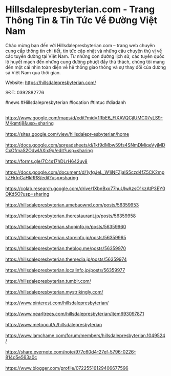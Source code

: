 <h1>Hillsdalepresbyterian.com - Trang Thông Tin & Tin Tức Về Đường Việt Nam</h1>
<p>Chào mừng bạn đến với Hillsdalepresbyterian.com – trang web chuyên cung cấp thông tin chi tiết, tin tức cập nhật và những câu chuyện thú vị về các tuyến đường tại Việt Nam. Từ những con đường lịch sử, các tuyến quốc lộ huyết mạch đến những cung đường phượt đầy thử thách, chúng tôi mang đến một cái nhìn toàn diện về hệ thống giao thông và sự thay đổi của đường sá Việt Nam qua thời gian.</p>
<p>Website: <a href="https://hillsdalepresbyterian.com/">https://hillsdalepresbyterian.com/</a><p>
<p>SĐT: 0392882776</p>
<p>#news #Hillsdalepresbyterian #location #tintuc #diadanh</p>
<br><a href="https://www.google.com/maps/d/edit?mid=1RbE6_FIXAVQCjlUMC07yLS9-MKqmtj8&usp=sharing">https://www.google.com/maps/d/edit?mid=1RbE6_FIXAVQCjlUMC07yLS9-MKqmtj8&usp=sharing</a></br>
<br><a href="https://sites.google.com/view/hillsdalepr-esbyterian/home">https://sites.google.com/view/hillsdalepr-esbyterian/home</a></br>
<br><a href="https://docs.google.com/spreadsheets/d/1kf9dMbw59fs4SNmDMiqeVyjMDCxOfmaS2OdwIAXix9g/edit?usp=sharing">https://docs.google.com/spreadsheets/d/1kf9dMbw59fs4SNmDMiqeVyjMDCxOfmaS2OdwIAXix9g/edit?usp=sharing</a></br>
<br><a href="https://forms.gle/7C4s17hDLrH642uy8">https://forms.gle/7C4s17hDLrH642uy8</a></br>
<br><a href="https://docs.google.com/document/d/1yfgJeL_W1iNFZjaIS5czd4fZ5CK2mpkZHrIqGaHkRR8/edit?usp=sharing">https://docs.google.com/document/d/1yfgJeL_W1iNFZjaIS5czd4fZ5CK2mpkZHrIqGaHkRR8/edit?usp=sharing</a></br>
<br><a href="https://colab.research.google.com/drive/1XbnBxo77nuUlwAzsO1kzAtP3EY0OKd5O?usp=sharing">https://colab.research.google.com/drive/1XbnBxo77nuUlwAzsO1kzAtP3EY0OKd5O?usp=sharing</a></br>
<br><a href="https://hillsdalepresbyterian.amebaownd.com/posts/56359953">https://hillsdalepresbyterian.amebaownd.com/posts/56359953</a></br>
<br><a href="https://hillsdalepresbyterian.therestaurant.jp/posts/56359958">https://hillsdalepresbyterian.therestaurant.jp/posts/56359958</a></br>
<br><a href="https://hillsdalepresbyterian.shopinfo.jp/posts/56359960">https://hillsdalepresbyterian.shopinfo.jp/posts/56359960</a></br>
<br><a href="https://hillsdalepresbyterian.storeinfo.jp/posts/56359965">https://hillsdalepresbyterian.storeinfo.jp/posts/56359965</a></br>
<br><a href="https://hillsdalepresbyterian.theblog.me/posts/56359970">https://hillsdalepresbyterian.theblog.me/posts/56359970</a></br>
<br><a href="https://hillsdalepresbyterian.themedia.jp/posts/56359974">https://hillsdalepresbyterian.themedia.jp/posts/56359974</a></br>
<br><a href="https://hillsdalepresbyterian.localinfo.jp/posts/56359977">https://hillsdalepresbyterian.localinfo.jp/posts/56359977</a></br>
<br><a href="https://hillsdalepresbyterian.tumblr.com/">https://hillsdalepresbyterian.tumblr.com/</a></br>
<br><a href="https://hillsdalepresbyterian.mystrikingly.com/">https://hillsdalepresbyterian.mystrikingly.com/</a></br>
<br><a href="https://www.pinterest.com/hillsdalepresbyterian/">https://www.pinterest.com/hillsdalepresbyterian/</a></br>
<br><a href="https://www.pearltrees.com/hillsdalepresbyterian/item693097871">https://www.pearltrees.com/hillsdalepresbyterian/item693097871</a></br>
<br><a href="https://www.metooo.it/u/hillsdalepresbyterian">https://www.metooo.it/u/hillsdalepresbyterian</a></br>
<br><a href="https://www.lamchame.com/forum/members/hillsdalepresbyterian.1049524/">https://www.lamchame.com/forum/members/hillsdalepresbyterian.1049524/</a></br>
<br><a href="https://share.evernote.com/note/977c60d4-27ef-5796-0226-814d5e563a0c">https://share.evernote.com/note/977c60d4-27ef-5796-0226-814d5e563a0c</a></br>
<br><a href="https://www.blogger.com/profile/07225516129406677596">https://www.blogger.com/profile/07225516129406677596</a></br>
